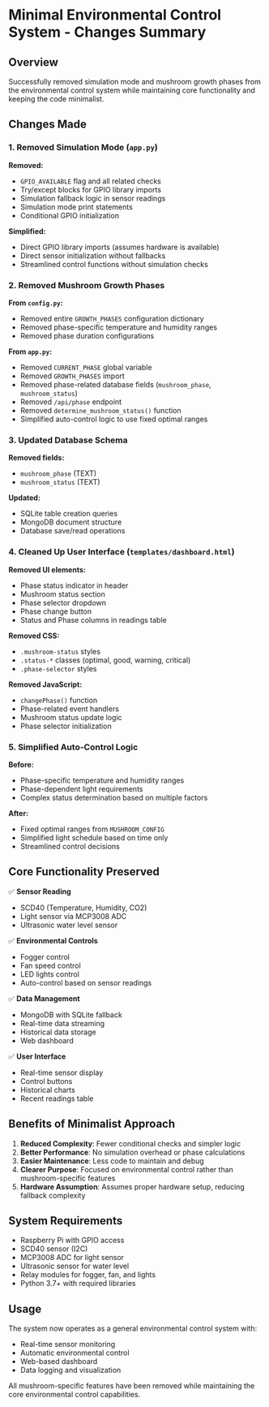 # Minimal Environmental Control System - Changes Summary

## Overview
Successfully removed simulation mode and mushroom growth phases from the environmental control system while maintaining core functionality and keeping the code minimalist.

## Changes Made

### 1. Removed Simulation Mode (`app.py`)

**Removed:**
- `GPIO_AVAILABLE` flag and all related checks
- Try/except blocks for GPIO library imports
- Simulation fallback logic in sensor readings
- Simulation mode print statements
- Conditional GPIO initialization

**Simplified:**
- Direct GPIO library imports (assumes hardware is available)
- Direct sensor initialization without fallbacks
- Streamlined control functions without simulation checks

### 2. Removed Mushroom Growth Phases

**From `config.py`:**
- Removed entire `GROWTH_PHASES` configuration dictionary
- Removed phase-specific temperature and humidity ranges
- Removed phase duration configurations

**From `app.py`:**
- Removed `CURRENT_PHASE` global variable
- Removed `GROWTH_PHASES` import
- Removed phase-related database fields (`mushroom_phase`, `mushroom_status`)
- Removed `/api/phase` endpoint
- Removed `determine_mushroom_status()` function
- Simplified auto-control logic to use fixed optimal ranges

### 3. Updated Database Schema

**Removed fields:**
- `mushroom_phase` (TEXT)
- `mushroom_status` (TEXT)

**Updated:**
- SQLite table creation queries
- MongoDB document structure
- Database save/read operations

### 4. Cleaned Up User Interface (`templates/dashboard.html`)

**Removed UI elements:**
- Phase status indicator in header
- Mushroom status section
- Phase selector dropdown
- Phase change button
- Status and Phase columns in readings table

**Removed CSS:**
- `.mushroom-status` styles
- `.status-*` classes (optimal, good, warning, critical)
- `.phase-selector` styles

**Removed JavaScript:**
- `changePhase()` function
- Phase-related event handlers
- Mushroom status update logic
- Phase selector initialization

### 5. Simplified Auto-Control Logic

**Before:**
- Phase-specific temperature and humidity ranges
- Phase-dependent light requirements
- Complex status determination based on multiple factors

**After:**
- Fixed optimal ranges from `MUSHROOM_CONFIG`
- Simplified light schedule based on time only
- Streamlined control decisions

## Core Functionality Preserved

✅ **Sensor Reading**
- SCD40 (Temperature, Humidity, CO2)
- Light sensor via MCP3008 ADC
- Ultrasonic water level sensor

✅ **Environmental Controls**
- Fogger control
- Fan speed control
- LED lights control
- Auto-control based on sensor readings

✅ **Data Management**
- MongoDB with SQLite fallback
- Real-time data streaming
- Historical data storage
- Web dashboard

✅ **User Interface**
- Real-time sensor display
- Control buttons
- Historical charts
- Recent readings table

## Benefits of Minimalist Approach

1. **Reduced Complexity**: Fewer conditional checks and simpler logic
2. **Better Performance**: No simulation overhead or phase calculations
3. **Easier Maintenance**: Less code to maintain and debug
4. **Clearer Purpose**: Focused on environmental control rather than mushroom-specific features
5. **Hardware Assumption**: Assumes proper hardware setup, reducing fallback complexity

## System Requirements

- Raspberry Pi with GPIO access
- SCD40 sensor (I2C)
- MCP3008 ADC for light sensor
- Ultrasonic sensor for water level
- Relay modules for fogger, fan, and lights
- Python 3.7+ with required libraries

## Usage

The system now operates as a general environmental control system with:
- Real-time sensor monitoring
- Automatic environmental control
- Web-based dashboard
- Data logging and visualization

All mushroom-specific features have been removed while maintaining the core environmental control capabilities.